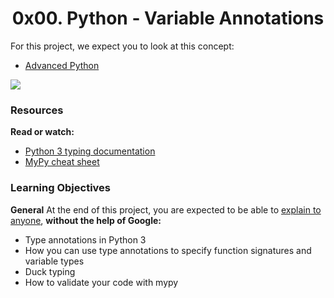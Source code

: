 <center><h1>0x00. Python - Variable Annotations</h1></center>

<p>
For this project, we expect you to look at this concept:

<ul>
<li><a href="https://alx-intranet.hbtn.io/concepts/554">Advanced Python</a></li>
</ul>
</p>

<img src="https://i.redd.it/y9y25tefi5401.png">

<h3>Resources</h3>
<p>
<b>Read or watch:</b>
<ul>
<li><a href="https://alx-intranet.hbtn.io/rltoken/5j0OtdWh36_HVAHKJX2gaA">Python 3 typing documentation</a></li>
<li><a href="https://alx-intranet.hbtn.io/rltoken/Eud-nrUG7x3iT6JD2Sas-g">MyPy cheat sheet</a></li>
</ul>
</p>

<h3>Learning Objectives</h3>

<p>
<b>General</b>
At the end of this project, you are expected to be able to <a href="https://alx-intranet.hbtn.io/rltoken/hGUom4nCewYmroS4ii_ZDQ">explain to anyone</a>, <b>without the help of Google:</b>
<ul>
<li>Type annotations in Python 3</li>
<li>How you can use type annotations to specify function signatures and variable types</li>
<li>Duck typing</li>
<li>How to validate your code with mypy</li>
</ul>
</p>

